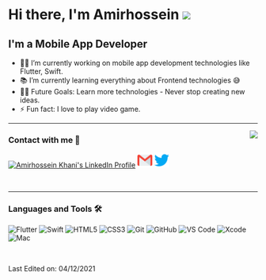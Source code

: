 # Hi there, I'm Amirhossein <img src="https://media.giphy.com/media/hvRJCLFzcasrR4ia7z/giphy.gif" width="25px">

<!-- right gif to show -->
<!-- <img src="https://media.giphy.com/media/hvRJCLFzcasrR4ia7z/giphy.gif" width="25px"> -->

## I'm a Mobile App Developer  

- 👨‍💻 I’m currently working on mobile app development technologies like Flutter, Swift.
- 📚 I’m currently learning everything about Frontend technologies 😅
- 💪🏼 Future Goals: Learn more technologies - Never stop creating new ideas.
- ⚡ Fun fact: I love to play video game.

---

<!-- <img align="right" alt="GIF" height="170px" src="https://media.giphy.com/media/J5B1Y8QZnzXXbLQIBu/giphy.gif" /> -->

<img align="right" src="https://estruyf-github.azurewebsites.net/api/VisitorHit?user=eamirho3ein&repo=Bgstatic&countColorcountColor&countColor=%237B1E7B"/>


### Contact with me 📝

<!-- [<img align="left" alt="bilgehangecici.site" height="30px" src="https://www.flaticon.com/svg/static/icons/svg/2996/2996826.svg" />][website] -->

[<img src="https://www.vectorlogo.zone/logos/linkedin/linkedin-icon.svg"  height="30" width="30" alt="Amirhossein Khani's LinkedIn Profile">][linkedin]
[<img src="https://github.com/SatYu26/SatYu26/blob/master/Assets/Gmail.svg"  height="30" width="30" alt="Amirhossein Khani's Gmail Address">][gmail]
[<img src="https://github.com/SatYu26/SatYu26/blob/master/Assets/Twitter.svg"  height="30" width="30" alt="Amirhossein Khani | Twitter" />][twitter]

<br />

---

### Languages and Tools 🛠 
![Flutter](https://img.shields.io/badge/-Flutter-blue)
![Swift](https://img.shields.io/badge/-Swift-red)
![HTML5](https://img.shields.io/badge/-HTML5-%23E44D27?style=flat-square&logo=html5&logoColor=ffffff)
![CSS3](https://img.shields.io/badge/-CSS3-%231572B6?style=flat-square&logo=css3)
![Git](https://img.shields.io/badge/-Git-333333?style=flat&logo=git)
  ![GitHub](https://img.shields.io/badge/-GitHub-333333?style=flat&logo=github)
![VS Code](http://img.shields.io/badge/-VS%20Code-007ACC?style=flat-square&logo=visual-studio-code&logoColor=ffffff)
![Xcode](https://img.shields.io/badge/-Xcode-orange)
![Mac](https://img.shields.io/badge/-Mac-lightgrey)

<br/>

[website]: 
[instagram]: 
[linkedin]: https://www.linkedin.com/in/amir-hossein-khani-7b397611a/
[gmail]: mailto:eamirho3einkhani@gmail.com
[twitter]: https://twitter.com/3amirho3ein


Last Edited on: 04/12/2021
